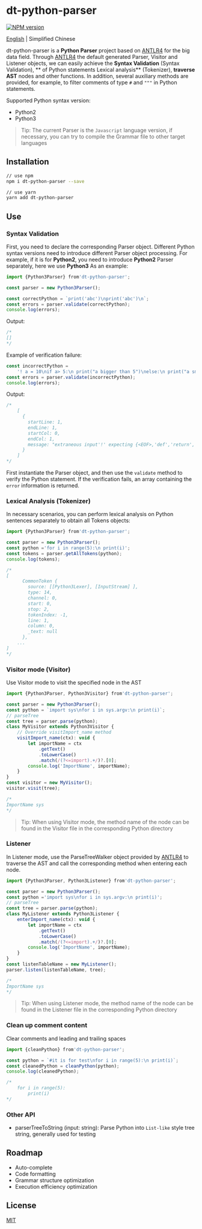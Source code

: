 # dt-python-parser

[![NPM version][npm-image]][npm-url]

[npm-image]: https://img.shields.io/npm/v/dt-python-parser.svg?style=flat-square
[npm-url]: https://www.npmjs.com/package/dt-python-parser

[English](./README.md) | Simplified Chinese

dt-python-parser is a **Python Parser** project based on [ANTLR4](https://github.com/antlr/antlr4) for the big data field. Through [ANTLR4](https://github.com/antlr/antlr4) the default generated Parser, Visitor and Listener objects, we can easily achieve the **Syntax Validation** (Syntax Validation), ** of Python statements Lexical analysis** (Tokenizer), **traverse AST** nodes and other functions. In addition, several auxiliary methods are provided, for example, to filter comments of type `#` and `"""` in Python statements.

Supported Python syntax version:

- Python2
- Python3

> Tip: The current Parser is the `Javascript` language version, if necessary, you can try to compile the Grammar file to other target languages

## Installation

```bash
// use npm
npm i dt-python-parser --save

// use yarn
yarn add dt-python-parser
```

## Use

### Syntax Validation

First, you need to declare the corresponding Parser object. Different Python syntax versions need to introduce different Parser object processing. For example, if it is for **Python2**, you need to introduce **Python2** Parser separately, here we use **Python3** As an example:

```javascript
import {Python3Parser} from'dt-python-parser';

const parser = new Python3Parser();

const correctPython = `print('abc')\nprint('abc')\n`;
const errors = parser.validate(correctPython);
console.log(errors);
```

Output:

```javascript
/*
[]
*/
```

Example of verification failure:

```javascript
const incorrectPython =
    '! a = 10\nif a> 5:\n print("a bigger than 5")\nelse:\n print("a smaller than 5")';
const errors = parser.validate(incorrectPython);
console.log(errors);
```

Output:

```javascript
/*
    [
      {
        startLine: 1,
        endLine: 1,
        startCol: 0,
        endCol: 1,
        message: "extraneous input'!' expecting {<EOF>,'def','return','raise','from','import','import','global','nonlocal','assert', 'if','while','for','try','with','lambda','not','None','True','False','class','yield','yield ','del','pass','continue','break','break', NEWLINE, NAME, STRING_LITERAL, BYTES_LITERAL, DECIMAL_INTEGER, OCT_INTEGER, HEX_INTEGER, BIN_INTEGER, FLOAT_NUMBER, IMAG_NUMBER, DECIMAL_INTEGER, HCTEXGER, HCTEXGER, FLOAT_NUMBER, IMAG_NUMBER,'...','*','(','[','+','-','~','{','@'}"
      }
    ]
*/
```

First instantiate the Parser object, and then use the `validate` method to verify the Python statement. If the verification fails, an array containing the `error` information is returned.

### Lexical Analysis (Tokenizer)

In necessary scenarios, you can perform lexical analysis on Python sentences separately to obtain all Tokens objects:

```javascript
import {Python3Parser} from'dt-python-parser';

const parser = new Python3Parser();
const python ='for i in range(5):\n print(i)';
const tokens = parser.getAllTokens(python);
console.log(tokens);

/*
[
      CommonToken {
        source: [[Python3Lexer], [InputStream] ],
        type: 14,
        channel: 0,
        start: 0,
        stop: 2,
        tokenIndex: -1,
        line: 1,
        column: 0,
        _text: null
      },
    ...
]
*/
```

### Visitor mode (Visitor)

Use Visitor mode to visit the specified node in the AST

```javascript
import {Python3Parser, Python3Visitor} from'dt-python-parser';

const parser = new Python3Parser();
const python = `import sys\nfor i in sys.argv:\n print(i)`;
// parseTree
const tree = parser.parse(python);
class MyVisitor extends Python3Visitor {
    // Override visitImport_name method
    visitImport_name(ctx): void {
        let importName = ctx
            .getText()
            .toLowerCase()
            .match(/(?<=import).+/)?.[0];
        console.log('ImportName', importName);
    }
}
const visitor = new MyVisitor();
visitor.visit(tree);

/*
ImportName sys
*/
```

> Tip: When using Visitor mode, the method name of the node can be found in the Visitor file in the corresponding Python directory

### Listener

In Listener mode, use the ParseTreeWalker object provided by [ANTLR4](https://github.com/antlr/antlr4) to traverse the AST and call the corresponding method when entering each node.

```javascript
import {Python3Parser, Python3Listener} from'dt-python-parser';

const parser = new Python3Parser();
const python ='import sys\nfor i in sys.argv:\n print(i)';
// parseTree
const tree = parser.parse(python);
class MyListener extends Python3Listener {
    enterImport_name(ctx): void {
        let importName = ctx
            .getText()
            .toLowerCase()
            .match(/(?<=import).+/)?.[0];
        console.log('ImportName', importName);
    }
}
const listenTableName = new MyListener();
parser.listen(listenTableName, tree);

/*
ImportName sys
*/
```

> Tip: When using Listener mode, the method name of the node can be found in the Listener file in the corresponding Python directory

### Clean up comment content

Clear comments and leading and trailing spaces

```javascript
import {cleanPython} from'dt-python-parser';

const python = `#it is for test\nfor i in range(5):\n print(i)`;
const cleanedPython = cleanPython(python);
console.log(cleanedPython);

/*
    for i in range(5):
        print(i)
*/
```

### Other API

- parserTreeToString (input: string):
Parse Python into `List-like` style tree string, generally used for testing

## Roadmap

- Auto-complete
- Code formatting
- Grammar structure optimization
- Execution efficiency optimization

## License

[MIT](./LICENSE)